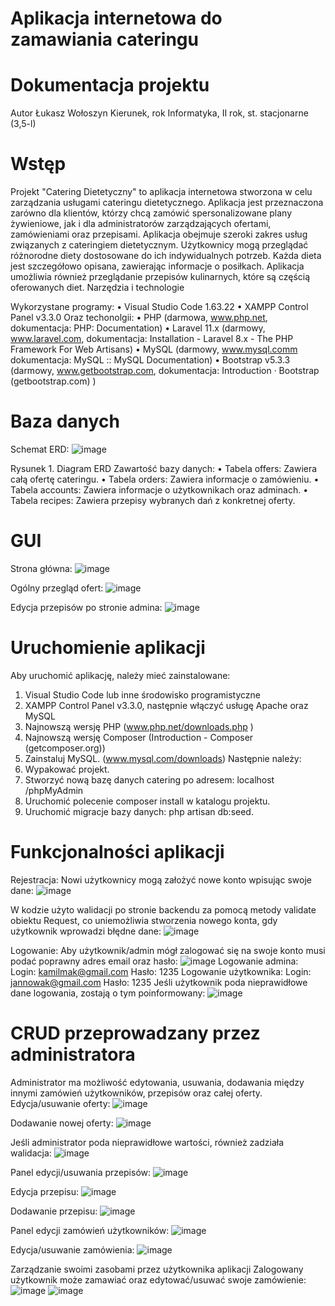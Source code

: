 # Aplikacja internetowa do zamawiania cateringu

# Dokumentacja projektu
Autor	Łukasz Wołoszyn
Kierunek, rok	Informatyka, II rok, st. stacjonarne (3,5-l)


# Wstęp
Projekt "Catering Dietetyczny" to aplikacja internetowa stworzona w celu zarządzania usługami cateringu dietetycznego. Aplikacja jest przeznaczona zarówno dla klientów, którzy chcą zamówić spersonalizowane plany żywieniowe, jak i dla administratorów zarządzających ofertami, zamówieniami oraz przepisami.
Aplikacja obejmuje szeroki zakres usług związanych z cateringiem dietetycznym. Użytkownicy mogą przeglądać różnorodne diety dostosowane do ich indywidualnych potrzeb. Każda dieta jest szczegółowo opisana, zawierając informacje o posiłkach. Aplikacja umożliwia również przeglądanie przepisów kulinarnych, które są częścią oferowanych diet. 
Narzędzia i technologie

Wykorzystane programy:
•	Visual Studio Code 1.63.22
•	XAMPP Control Panel v3.3.0
Oraz techonolgii:
•	PHP (darmowa, www.php.net, dokumentacja: PHP: Documentation)
•	Laravel 11.x (darmowy, www.laravel.com, dokumentacja: Installation - Laravel 8.x - The PHP Framework For Web Artisans)
•	MySQL (darmowy, www.mysql.comm dokumentacja: MySQL :: MySQL Documentation)
•	Bootstrap v5.3.3  (darmowy, www.getbootstrap.com, dokumentacja: Introduction · Bootstrap (getbootstrap.com) )

# Baza danych
Schemat ERD:
![image](https://github.com/user-attachments/assets/9e463473-c70f-4f5e-bf40-9b34fee5c237)
 
Rysunek 1. Diagram ERD
Zawartość bazy danych:
•	Tabela offers: Zawiera całą ofertę cateringu.
•	Tabela orders: Zawiera informacje o zamówieniu.
•	Tabela accounts: Zawiera informacje o użytkownikach oraz adminach.
•	Tabela recipes: Zawiera przepisy wybranych dań z konkretnej oferty.






# GUI
Strona główna:
 ![image](https://github.com/user-attachments/assets/13df8939-8572-423e-907f-1d9f1132acf7)

Ogólny przegląd ofert:
![image](https://github.com/user-attachments/assets/7a2a3a99-b5d6-4ba3-baec-82728c6695cc)

Edycja przepisów po stronie admina:
![image](https://github.com/user-attachments/assets/bd218582-f61f-48af-9a9b-a8a6da4e9517)
 
# Uruchomienie aplikacji
Aby uruchomić aplikację, należy mieć zainstalowane:
1.	Visual Studio Code lub inne środowisko programistyczne
2.	XAMPP Control Panel v3.3.0, następnie włączyć usługę Apache oraz MySQL
3.	Najnowszą wersję PHP (www.php.net/downloads.php )
4.	Najnowszą wersję Composer (Introduction - Composer (getcomposer.org))
5.	Zainstaluj MySQL. (www.mysql.com/downloads)
Następnie należy:
6.	Wypakować projekt.
7.	Stworzyć nową bazę danych catering po adresem: localhost /phpMyAdmin
8.	Uruchomić polecenie composer install w katalogu projektu.
9.	Uruchomić migracje bazy danych: php artisan db:seed.




# Funkcjonalności aplikacji
Rejestracja:
Nowi użytkownicy mogą założyć nowe konto wpisując swoje dane:
![image](https://github.com/user-attachments/assets/f4f9d236-9878-4d07-8178-74678e4edcc1)

W kodzie użyto walidacji po stronie backendu za pomocą metody validate obiektu Request, co uniemożliwia stworzenia nowego konta, gdy użytkownik wprowadzi błędne dane: 
![image](https://github.com/user-attachments/assets/d36b75ac-343b-4e61-8558-f914f25cca64)
 
Logowanie:
Aby użytkownik/admin mógł zalogować się na swoje konto musi podać poprawny adres email oraz hasło:
![image](https://github.com/user-attachments/assets/d74b6839-7cae-4e18-a0c1-4e5d74b13892)
 	Logowanie admina:
		Login: kamilmak@gmail.com
		Hasło: 1235
	Logowanie użytkownika:
		Login:  jannowak@gmail.com
		Hasło: 1235
Jeśli użytkownik poda nieprawidłowe dane logowania, zostają o tym poinformowany: 
![image](https://github.com/user-attachments/assets/0b2756b8-b668-4024-8331-cf3670f0007f)
 
# CRUD przeprowadzany przez administratora
Administrator ma możliwość edytowania, usuwania, dodawania między innymi zamówień użytkowników, przepisów oraz całej oferty. 
Edycja/usuwanie oferty:
![image](https://github.com/user-attachments/assets/c32679ab-bc54-4fcc-87a0-42471cee5648)

Dodawanie nowej oferty:
![image](https://github.com/user-attachments/assets/cb33ee4d-9ab8-4092-98ca-b03eddb1c636)
 
Jeśli administrator poda nieprawidłowe wartości, również zadziała walidacja:
![image](https://github.com/user-attachments/assets/4256bb98-acfe-4d68-8d94-960af8fc46f6)

Panel edycji/usuwania przepisów:
![image](https://github.com/user-attachments/assets/ea5975fb-05cc-45e3-8577-389689fecd55)
 
Edycja przepisu:
![image](https://github.com/user-attachments/assets/399f3510-f792-499c-a489-ae9365aca5e1)
 
Dodawanie przepisu:
![image](https://github.com/user-attachments/assets/7f6e84df-2cd1-40f4-80e5-126fb6cbd288)

Panel edycji zamówień użytkowników:
![image](https://github.com/user-attachments/assets/420a1a68-6b7f-48a4-ae64-326029191096)

Edycja/usuwanie zamówienia:
![image](https://github.com/user-attachments/assets/ff022150-1536-4b25-8cad-100523828797)

Zarządzanie swoimi zasobami przez użytkownika aplikacji
	Zalogowany użytkownik może zamawiać oraz edytować/usuwać swoje zamówienie:
![image](https://github.com/user-attachments/assets/b011be52-0fde-420f-93b3-3bd777db6ab7)
![image](https://github.com/user-attachments/assets/01d54037-17f0-4fd5-b12b-d99b3e2ac238)


